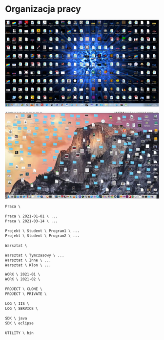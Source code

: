 Organizacja pracy
=================

![](image/fun/desktop_mess_1.png)

![](image/fun/desktop_mess_2.jpg)

```
Praca \

Praca \ 2021-01-01 \ ...
Praca \ 2021-03-14 \ ...

Projekt \ Student \ Program1 \ ...
Projekt \ Student \ Program2 \ ...

Warsztat \

Warsztat \ Tymczasowy \ ...
Warsztat \ Inne \ ...
Warsztat \ Klon \ ...
```


```
WORK \ 2021-01 \
WORK \ 2021-02 \

PROJECT \ CLONE \
PROJECT \ PRIVATE \

LOG \ IIS \
LOG \ SERVICE \

SDK \ java
SDK \ eclipse

UTILITY \ bin
```
